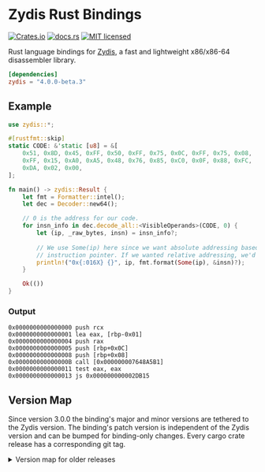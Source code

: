 Zydis Rust Bindings
===================

[![Crates.io][crates-badge]][crates-url]
[![docs.rs][docs-badge]][docs-url]
[![MIT licensed][mit-badge]][mit-url]

Rust language bindings for [Zydis][zydis], a fast and lightweight x86/x86-64 disassembler library.

[crates-badge]: https://img.shields.io/crates/v/zydis.svg
[crates-url]: https://crates.io/crates/zydis
[docs-badge]: https://docs.rs/zydis/badge.svg
[docs-url]: https://docs.rs/zydis/
[mit-badge]: https://img.shields.io/badge/license-MIT-blue.svg
[mit-url]: https://github.com/zyantific/zydis-rs/blob/master/LICENSE
[zydis]: https://github.com/zyantific/zydis

```toml
[dependencies]
zydis = "4.0.0-beta.3"
```

## Example
```rust
use zydis::*;

#[rustfmt::skip]
static CODE: &'static [u8] = &[
    0x51, 0x8D, 0x45, 0xFF, 0x50, 0xFF, 0x75, 0x0C, 0xFF, 0x75, 0x08,
    0xFF, 0x15, 0xA0, 0xA5, 0x48, 0x76, 0x85, 0xC0, 0x0F, 0x88, 0xFC,
    0xDA, 0x02, 0x00,
];

fn main() -> zydis::Result {
    let fmt = Formatter::intel();
    let dec = Decoder::new64();

    // 0 is the address for our code.
    for insn_info in dec.decode_all::<VisibleOperands>(CODE, 0) {
        let (ip, _raw_bytes, insn) = insn_info?;
        
        // We use Some(ip) here since we want absolute addressing based on the given
        // instruction pointer. If we wanted relative addressing, we'd use `None` instead.
        println!("0x{:016X} {}", ip, fmt.format(Some(ip), &insn)?);
    }

    Ok(())
}
```

### Output

```text
0x0000000000000000 push rcx
0x0000000000000001 lea eax, [rbp-0x01]
0x0000000000000004 push rax
0x0000000000000005 push [rbp+0x0C]
0x0000000000000008 push [rbp+0x08]
0x000000000000000B call [0x000000007648A5B1]
0x0000000000000011 test eax, eax
0x0000000000000013 js 0x000000000002DB15
```

## Version Map

Since version 3.0.0 the binding's major and minor versions are tethered to the Zydis version. The binding's patch 
version is independent of the Zydis version and can be bumped for binding-only changes. Every cargo crate release
has a corresponding git tag.

<details>
  <summary>Version map for older releases</summary>

| Bindings | Zydis                                                                                                      |
|----------|------------------------------------------------------------------------------------------------------------|
| v0.0.4   | [v2.0.2](https://github.com/zyantific/zydis/tree/v2.0.2)                                                   |
| v0.0.3   | [v2.0.0-develop@e967510](https://github.com/zyantific/zydis/tree/e967510fb251cf39a3556942b58218a9dcac5554) |
| v0.0.2   | [v2.0.0-alpha2](https://github.com/zyantific/zydis/tree/v2.0.0-alpha2)                                     |
| v0.0.1   | [v2.0.0-develop@4a79d57](https://github.com/zyantific/zydis/tree/4a79d5762ea7f15a5961733cc6d3a7704d3d5206) |

</details>
